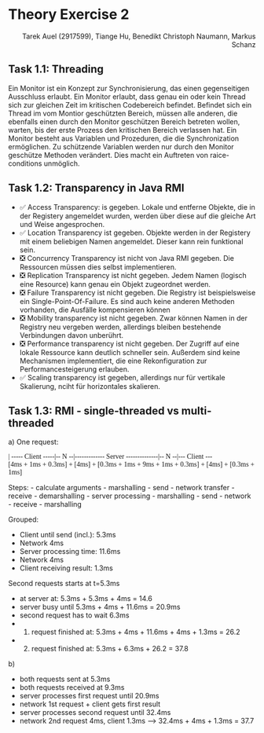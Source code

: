 # Theory Exercise 2

<p style="text-align: right">Tarek Auel (2917599), Tiange Hu, Benedikt Christoph Naumann, Markus Schanz</p>

## Task 1.1: Threading
Ein Monitor ist ein Konzept zur Synchronisierung, das einen gegenseitigen Ausschluss erlaubt. Ein
Monitor erlaubt, dass genau ein oder kein Thread sich zur gleichen Zeit im kritischen Codebereich
befindet. Befindet sich ein Thread im vom Montior geschützten Bereich, müssen alle anderen, die 
ebenfalls einen durch den Monitor geschützen Bereich betreten wollen, warten, bis der erste Prozess
den kritischen Bereich verlassen hat. Ein Monitor besteht aus Variablen und Prozeduren, die die 
Synchronization ermöglichen. Zu schützende Variablen werden nur durch den Monitor geschütze Methoden
 verändert. Dies macht ein Auftreten von raice-conditions unmöglich.

## Task 1.2: Transparency in Java RMI
* :white_check_mark: Access Transparency: is gegeben. Lokale und entferne Objekte, die in der
Registery angemeldet wurden, werden über diese auf die gleiche Art und Weise angesprochen.
* :white_check_mark: Location Transparency ist gegeben. Objekte werden in der Registery mit einem
beliebigen Namen angemeldet. Dieser kann rein funktional sein.
* :negative_squared_cross_mark: Concurrency Transparency ist nicht von Java RMI gegeben. Die
Ressourcen müssen dies selbst implementieren.
* :negative_squared_cross_mark: Replication Transparency ist nicht gegeben. Jedem Namen (logisch
eine Resource) kann genau ein Objekt zugeordnet werden.
* :negative_squared_cross_mark: Failure Transparency ist nicht gegeben. Die Registry ist
beispielsweise ein Single-Point-Of-Failure. Es sind auch keine anderen Methoden vorhanden, die
Ausfälle kompensieren können
* :negative_squared_cross_mark: Mobility transparency ist nicht gegeben. Zwar können Namen in der
Registry neu vergeben werden, allerdings bleiben bestehende Verbindungen davon unberührt.
* :negative_squared_cross_mark: Performance transparency ist nicht gegeben. Der Zugriff auf eine
lokale Ressource kann deutlich schneller sein. Außerdem sind keine Mechanismen implementiert, die 
eine Rekonfiguration zur Performancesteigerung erlauben.
* :white_check_mark: Scaling transparency ist gegeben, allerdings nur für vertikale
Skalierung, nciht für horizontales skalieren.

## Task 1.3: RMI - single-threaded vs multi-threaded
a)
One request:
<p style="font-family: Consolas">
| ----- Client -----|-- N --|------------- Server --------------|-- N --|--- Client ---<br />
[4ms + 1ms + 0.3ms] + [4ms] + [0.3ms + 1ms + 9ms + 1ms + 0.3ms] + [4ms] + [0.3ms + 1ms]
</p>
Steps:
- calculate arguments
- marshalling
- send
- network transfer
- receive
- demarshalling
- server processing
- marshalling
- send
- network
- receive
- marshalling

Grouped: 
- Client until send (incl.): 5.3ms
- Network 4ms
- Server processing time: 11.6ms
- Network 4ms 
- Client receiving result: 1.3ms


Second requests starts at t=5.3ms
- at server at: 5.3ms + 5.3ms + 4ms = 14.6
- server busy until 5.3ms + 4ms + 11.6ms = 20.9ms
- second request has to wait 6.3ms
- 1. request finished at: 5.3ms + 4ms + 11.6ms + 4ms + 1.3ms = 26.2
- 2. request finished at: 5.3ms + 6.3ms + 26.2 = 37.8

b)
- both requests sent at 5.3ms
- both requests received at 9.3ms
- server processes first request until 20.9ms
- network 1st request + client gets first result
- server processes second request until 32.4ms
- network 2nd request 4ms, client 1.3ms --> 32.4ms + 4ms + 1.3ms = 37.7